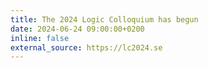 ```yaml
---
title: The 2024 Logic Colloquium has begun
date: 2024-06-24 09:00:00+0200
inline: false
external_source: https://lc2024.se
---
```


